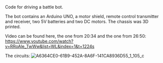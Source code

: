 Code for driving a battle bot.

The bot contains an Arduino UNO, a motor shield, remote control transmitter and receiver, two 5V batteries and two DC motors.
The chassis was 3D printed.

Video can be found here, the one from 20:34 and the one from 26:50: https://www.youtube.com/watch?v=RRoAle_TwWw&list=WL&index=1&t=1224s

The circuits:
![A6364CE0-61B9-452A-8A6F-141CA8936D55_1_105_c](https://user-images.githubusercontent.com/90101497/210035057-75970583-90be-4175-87a8-391ee697250d.jpeg)
